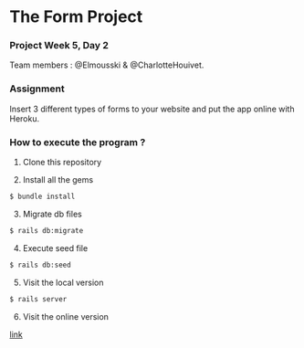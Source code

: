 # The Form Project
### Project Week 5, Day 2

Team members : @Elmousski & @CharlotteHouivet.

### Assignment

Insert 3 different types of forms to your website and put the app online with Heroku.


### How to execute the program ? 

1. Clone this repository

2. Install all the gems
```sh
$ bundle install
```
3. Migrate db files
```sh
$ rails db:migrate
```
4. Execute seed file
```sh
$ rails db:seed
```
5. Visit the local version
```sh
$ rails server
```
6. Visit the online version

[link](https://zouzou3000.herokuapp.com)
